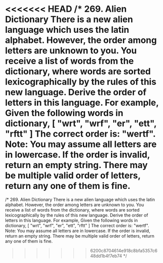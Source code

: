 <<<<<<< HEAD
/*
269. Alien Dictionary
There is a new alien language which uses the latin alphabet. However, the order among letters are unknown to you. You receive a list of words from the dictionary, where words are sorted lexicographically by the rules of this new language. Derive the order of letters in this language.
For example,
Given the following words in dictionary,
[
  "wrt",
  "wrf",
  "er",
  "ett",
  "rftt"
]
The correct order is: "wertf".
Note:
You may assume all letters are in lowercase.
If the order is invalid, return an empty string.
There may be multiple valid order of letters, return any one of them is fine.
=======
/*
269. Alien Dictionary
There is a new alien language which uses the latin alphabet. However, the order among letters are unknown to you. You receive a list of words from the dictionary, where words are sorted lexicographically by the rules of this new language. Derive the order of letters in this language.
For example,
Given the following words in dictionary,
[
  "wrt",
  "wrf",
  "er",
  "ett",
  "rftt"
]
The correct order is: "wertf".
Note:
You may assume all letters are in lowercase.
If the order is invalid, return an empty string.
There may be multiple valid order of letters, return any one of them is fine.
>>>>>>> 6200c8704614e918c8bfa5357c648dd1b4f7eb74
*/